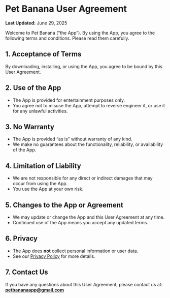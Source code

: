 # Pet Banana User Agreement

**Last Updated:** June 29, 2025

Welcome to Pet Banana (“the App”). By using the App, you agree to the following terms and conditions. Please read them carefully.

## 1. Acceptance of Terms

By downloading, installing, or using the App, you agree to be bound by this User Agreement.

## 2. Use of the App

* The App is provided for entertainment purposes only.
* You agree not to misuse the App, attempt to reverse engineer it, or use it for any unlawful activities.

## 3. No Warranty

* The App is provided “as is” without warranty of any kind.
* We make no guarantees about the functionality, reliability, or availability of the App.

## 4. Limitation of Liability

* We are not responsible for any direct or indirect damages that may occur from using the App.
* You use the App at your own risk.

## 5. Changes to the App or Agreement

* We may update or change the App and this User Agreement at any time.
* Continued use of the App means you accept any updated terms.

## 6. Privacy

* The App does **not** collect personal information or user data.
* See our [Privacy Policy](https://muratcagangogebakan.github.io/petbanana-legal/privacy-policy) for more details.

## 7. Contact Us

If you have any questions about this User Agreement, please contact us at:
**[petbananaapp@gmail.com](mailto:petbananaapp@gmail.com)**